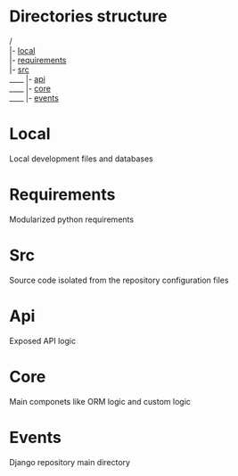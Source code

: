# Directories structure
/ \
|- [local](#Local) \
|- [requirements](#Requirements) \
|- [src](#Src) \
____ |- [api](#Api) \
____ |- [core](#Core) \
____ |- [events](#Events)

# Local
Local development files and databases
# Requirements
Modularized python requirements
# Src
Source code isolated from the repository configuration files
# Api
Exposed API logic
# Core
Main componets like ORM logic and custom logic
# Events
Django repository main directory